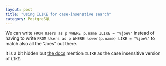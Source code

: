 ```yaml
---
layout: post
title: "Using ILIKE for case-insenstive search"
category: PostgreSQL
---
```


We can write `FROM Users as p WHERE p.name ILIKE = "%joe%"` instead of having to write `FROM Users as p WHERE lower(p.name) LIKE = "%joe%"` to match also all the "Joes" out there.

It is a bit hidden but [the docs](https://www.postgresql.org/docs/current/functions-matching.html#FUNCTIONS-LIKE) mention `ILIKE`  as the case insensitive version of `LIKE`.
